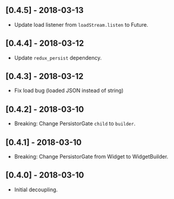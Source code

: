 ## [0.4.5] - 2018-03-13

* Update load listener from `loadStream.listen` to Future.

## [0.4.4] - 2018-03-12

* Update `redux_persist` dependency.

## [0.4.3] - 2018-03-12

* Fix load bug (loaded JSON instead of string)

## [0.4.2] - 2018-03-10

* Breaking: Change PersistorGate `child` to `builder`.

## [0.4.1] - 2018-03-10

* Breaking: Change PersistorGate from Widget to WidgetBuilder.

## [0.4.0] - 2018-03-10

* Initial decoupling.
